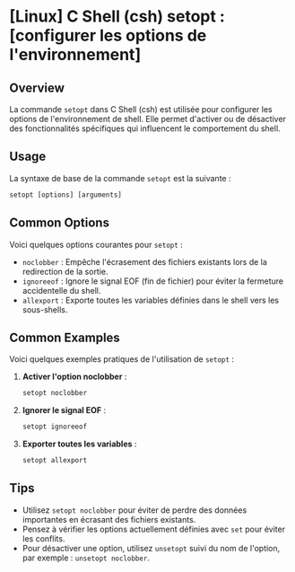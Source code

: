 # [Linux] C Shell (csh) setopt : [configurer les options de l'environnement]

## Overview
La commande `setopt` dans C Shell (csh) est utilisée pour configurer les options de l'environnement de shell. Elle permet d'activer ou de désactiver des fonctionnalités spécifiques qui influencent le comportement du shell.

## Usage
La syntaxe de base de la commande `setopt` est la suivante :

```csh
setopt [options] [arguments]
```

## Common Options
Voici quelques options courantes pour `setopt` :

- `noclobber` : Empêche l'écrasement des fichiers existants lors de la redirection de la sortie.
- `ignoreeof` : Ignore le signal EOF (fin de fichier) pour éviter la fermeture accidentelle du shell.
- `allexport` : Exporte toutes les variables définies dans le shell vers les sous-shells.

## Common Examples
Voici quelques exemples pratiques de l'utilisation de `setopt` :

1. **Activer l'option noclobber** :
   ```csh
   setopt noclobber
   ```

2. **Ignorer le signal EOF** :
   ```csh
   setopt ignoreeof
   ```

3. **Exporter toutes les variables** :
   ```csh
   setopt allexport
   ```

## Tips
- Utilisez `setopt noclobber` pour éviter de perdre des données importantes en écrasant des fichiers existants.
- Pensez à vérifier les options actuellement définies avec `set` pour éviter les conflits.
- Pour désactiver une option, utilisez `unsetopt` suivi du nom de l'option, par exemple : `unsetopt noclobber`.